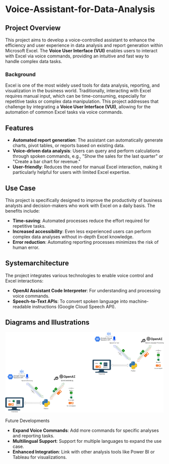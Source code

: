 # Voice-Assistant-for-Data-Analysis

## Project Overview

This project aims to develop a voice-controlled assistant to enhance the efficiency and user experience in data analysis and report generation within Microsoft Excel. The **Voice User Interface (VUI)** enables users to interact with Excel via voice commands, providing an intuitive and fast way to handle complex data tasks.

### Background

Excel is one of the most widely used tools for data analysis, reporting, and visualization in the business world. Traditionally, interacting with Excel requires manual input, which can be time-consuming, especially for repetitive tasks or complex data manipulation. This project addresses that challenge by integrating a **Voice User Interface (VUI)**, allowing for the automation of common Excel tasks via voice commands.

## Features

- **Automated report generation**: The assistant can automatically generate charts, pivot tables, or reports based on existing data.
- **Voice-driven data analysis**: Users can query and perform calculations through spoken commands, e.g., "Show the sales for the last quarter" or "Create a bar chart for revenue."
- **User-friendly**: Reduces the need for manual Excel interaction, making it particularly helpful for users with limited Excel expertise.

## Use Case

This project is specifically designed to improve the productivity of business analysts and decision-makers who work with Excel on a daily basis. The benefits include:
- **Time-saving**: Automated processes reduce the effort required for repetitive tasks.
- **Increased accessibility**: Even less experienced users can perform complex data analyses without in-depth Excel knowledge.
- **Error reduction**: Automating reporting processes minimizes the risk of human error.

## Systemarchitecture

The project integrates various technologies to enable voice control and Excel interactions:
- **OpenAI Assistant Code Interpreter**: For understanding and processing voice commands.
- **Speech-to-Text APIs**: To convert spoken language into machine-readable instructions (Google Cloud Speech API).


## Diagrams and Illustrations

![System_architecture](https://github.com/DanielvanDongen/Voice-Assistant-for-Data-Analysis/blob/main/systemarchitecture.png)

Future Developments

- **Expand Voice Commands**: Add more commands for specific analyses and reporting tasks.
- **Multilingual Support**: Support for multiple languages to expand the use case.
- **Enhanced Integration**: Link with other analysis tools like Power BI or Tableau for visualizations.


